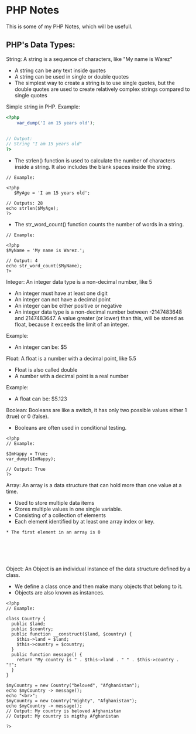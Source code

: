 # PHP Notes

This is some of my PHP Notes, which will be usefull.

<h2> PHP's Data Types: </h2>

String: A string is a sequence of characters, like "My name is Warez"
   * A string can be any text inside quotes
   * A string can be used in single or double quotes
   * The simplest way to create a string is to use single quotes,
   but the double quotes are used to create relatively complex strings compared to single quotes


Simple string in PHP. Example:
```php
<?php
    var_dump('I am 15 years old');


// Output:
// String "I am 15 years old"
?>
```
* The strlen() function is used to calculate the number of characters inside a string. It also includes the blank spaces inside the string.
```
// Example:

<?php
   $MyAge = 'I am 15 years old';

// Outputs: 28
echo strlen($MyAge);
?>
```
* The str_word_count() function counts the number of words in a string.
```
// Example:

<?php
$MyName = 'My name is Warez.';

// Output: 4
echo str_word_count($MyName);
?>
```
Integer: An integer data type is a non-decimal number, like 5
   * An integer must have at least one digit
   * An integer can not have a decimal point
   * An integer can be either positive or negative
   * An integer data type is a non-decimal number between -2147483648 and 2147483647. A value greater (or lower) than this, will be stored as float, because it exceeds the limit   of an integer.

Example:
* An integer can be: $5




Float: A float is a number with a decimal point, like 5.5
   * Float is also called double
   * A number with a decimal point is a real number

Example:
* A float can be: $5.123


Boolean: Booleans are like a switch, it has only two possible values either 1 (true) or 0 (false).
   * Booleans are often used in conditional testing.
```
<?php
// Example:

$ImHappy = True;
var_dump($ImHappy);

// Output: True
?>
```

Array: An array is a data structure that can hold more than one value at a time.
   * Used to store multiple data items
   * Stores multiple values in one single variable.
   * Consisting of a collection of elements
   * Each element identified by at least one array index or key.



   ```
   * The first element in an array is 0






```
<?php
// Example:

$Countries = array("Mexico","Germany","Russia");
var_dump($Countries);

?>

Object: An Object is an individual instance of the data structure defined by a class.
   * We define a class once and then make many objects that belong to it.
   * Objects are also known as instances.
```
<?php
// Example:

class Country {
  public $land;
  public $country;
  public function __construct($land, $country) {
    $this->land = $land;
    $this->country = $country;
  }
  public function message() {
    return "My country is " . $this->land . " " . $this->country . "!";
  }
}

$myCountry = new Country("beloved", "Afghanistan");
echo $myCountry -> message();
echo "<br>";
$myCountry = new Country("mighty", "Afghanistan");
echo $myCountry -> message();
// Output: My country is beloved Afghanistan
// Output: My country is migthy Afghanistan

?>
